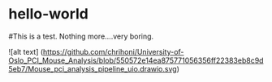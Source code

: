 # hello-world

#This is a test. Nothing more....very boring.

![alt text] (https://github.com/chrihoni/University-of-Oslo_PCI_Mouse_Analysis/blob/550572e14ea875771056356ff22383eb8c9d5eb7/Mouse_pci_analysis_pipeline_uio.drawio.svg)

